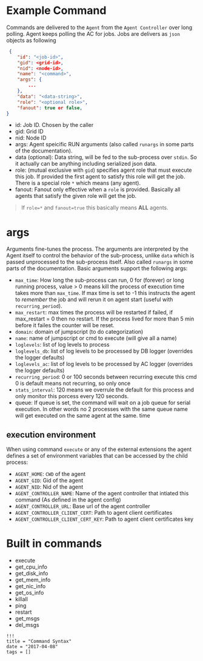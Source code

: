 # Example Command

Commands are delivered to the `Agent` from the `Agent Controller` over long polling. Agent keeps polling the AC for jobs. Jobs are delivers as `json` objects as following

```json
 {
    "id": "<job-id>",
    "gid": <grid-id>,
    "nid": <node-id>,
    "name": "<command>",
    "args": {
        ...
    },
    "data": "<data-string>",
    "role": "<optional role>",
    "fanout": true or false,
}
```

- id: Job ID. Chosen by the caller
- gid: Grid ID
- nid: Node ID
- args: Agent speicific RUN arguments (also called `runargs` in some parts of the documentation).
- data (optional): Data string, will be fed to the sub-process over `stdin`. So it actually can be anything including serialized json data.
- role: (mutual exclusive with `gid`) specifies agent role that must execute this job. If provided the first agent to satisfy this role will get the job. There is a special role `*` which means (any agent).
- fanout: Fanout only effective when a `role` is provided. Basically all agents that satisfy the given role will get the job.

> If `role=*` and `fanout=true` this basically means **ALL** agents.

# args

Arguments fine-tunes the process. The arguments are interpreted by the Agent itself to control the behavior of the sub-process, unlike `data` which is passed unprocessed to the sub-process itself. Also called `runargs` in some parts of the documentation. Basic arguments support the following args:

- `max_time`: How long the sub-process can run, 0 for (forever) or long running process, value > 0 means kill the process of execution time takes more than `max_time`. If max time is set to -1 this instructs the agent to _remember_ the job and will rerun it on agent start (useful with `recurring_period`).
- `max_restart`: max times the process will be restarted if failed, if max_restart = 0 then no restart. If the process lived for more than 5 min before it failes the counter will be reset.
- `domain`: domain of jumpscript (to do categorization)
- `name`: name of jumpscript or cmd to execute (will give all a name)
- `loglevels`: list of log levels to process
- `loglevels_db`: list of log levels to be processed by DB logger (overrides the logger defaults)
- `loglevels_ac`: list of log levels to be processed by AC logger (overrides the logger defaults)
- `recurring_period`: 0 or 100 seconds between recurring execute this cmd 0 is default means not recurring, so only once
- `stats_interval`: 120 means we overrule the default for this process and only monitor this porcess every 120 seconds.
- queue: If queue is set, the command will wait on a job queue for serial execution. In other words no 2 processes with the same queue name will get executed on the same agent at the same. time

## execution environment

When using command `execute` or any of the external extensions the agent defines a set of environment variables that can be accessed by the child process:

- `AGENT_HOME`: `CWD` of the agent
- `AGENT_GID`: Gid of the agent
- `AGENT_NID`: Nid of the agent
- `AGENT_CONTROLLER_NAME`: Name of the agent controller that intiated this command (As defined in the agent config)
- `AGENT_CONTROLLER_URL`: Base url of the agent controller
- `AGENT_CONTROLLER_CLIENT_CERT`: Path to agent client certificates
- `AGENT_CONTROLLER_CLIENT_CERT_KEY`: Path to agent client certificates key

# Built in commands

- execute
- get_cpu_info
- get_disk_info
- get_mem_info
- get_nic_info
- get_os_info
- killall
- ping
- restart
- get_msgs
- del_msgs

```
!!!
title = "Command Syntax"
date = "2017-04-08"
tags = []
```
